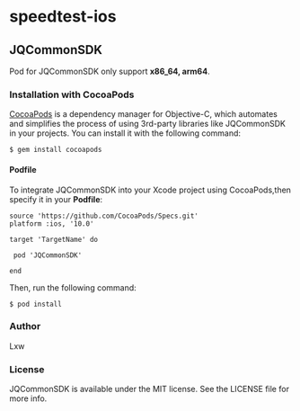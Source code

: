 # speedtest-ios
## JQCommonSDK

Pod for JQCommonSDK only support **x86_64, arm64**.

### Installation with CocoaPods

[CocoaPods](https://cocoapods.org/) is a dependency manager for Objective-C, which automates and simplifies the process of using 3rd-party libraries like JQCommonSDK in your projects. You can install it with the following command:

```
$ gem install cocoapods
```

#### Podfile

To integrate JQCommonSDK into your Xcode project using CocoaPods,then specify it in your **Podfile**:

```
source 'https://github.com/CocoaPods/Specs.git'
platform :ios, '10.0'

target 'TargetName' do

 pod 'JQCommonSDK'

end
```

Then, run the following command:

```
$ pod install
```

### Author

Lxw

### License

JQCommonSDK is available under the MIT license. See the LICENSE file for more info.


